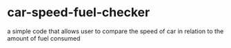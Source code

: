 # car-speed-fuel-checker
a simple code that allows user to compare the speed of car in relation to the amount of fuel consumed
